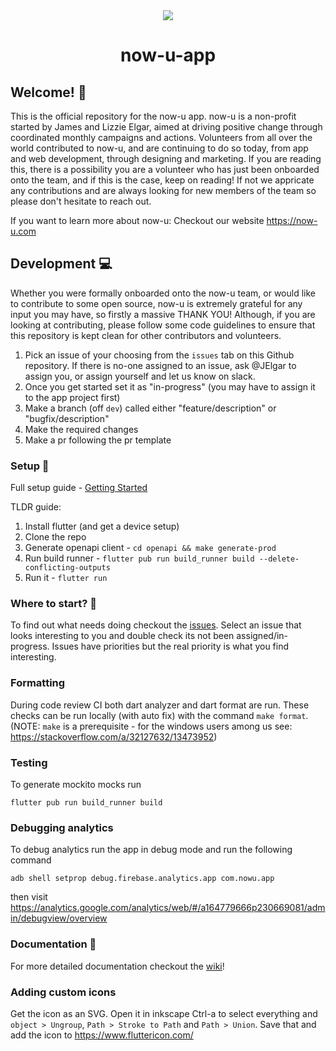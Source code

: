 <div style='text-align: center;'><img src='https://github.com/now-u/now-u-campaigns/blob/dev/public/favicons/favicon.png'/><h1>now-u-app</h1></div>

## Welcome! :wave:

This is the official repository for the now-u app. now-u is a non-profit started by James and Lizzie Elgar, aimed at driving positive change through coordinated monthly campaigns and actions. Volunteers from all over the world contributed to now-u, and are continuing to do so today, from app and web development, through designing and marketing. If you are reading this, there is a possibility you are a volunteer who has just been onboarded onto the team, and if this is the case, keep on reading! If not we appricate any contributions and are always looking for new members of the team so please don't hesitate to reach out.

If you want to learn more about now-u: 
Checkout our website https://now-u.com

## Development :computer:

Whether you were formally onboarded onto the now-u team, or would like to contribute to some open source, now-u is extremely grateful for any input you may have, so firstly a massive THANK YOU! Although, if you are looking at contributing, please follow some code guidelines to ensure that this repository is kept clean for other contributors and volunteers. 

1. Pick an issue of your choosing from the `issues` tab on this Github repository. If there is no-one assigned to an issue, ask @JElgar to assign you, or assign yourself and let us know on slack. 
2. Once you get started set it as "in-progress" (you may have to assign it to the app project first)
3. Make a branch (off `dev`) called either "feature/description" or "bugfix/description"
4. Make the required changes
6. Make a pr following the pr template

### Setup :hammer:

Full setup guide - [Getting Started](https://github.com/now-u/now-u-app/wiki/Getting-Started)

TLDR guide:

1. Install flutter (and get a device setup)
2. Clone the repo
3. Generate openapi client - `cd openapi && make generate-prod`
4. Run build runner - `flutter pub run build_runner build --delete-conflicting-outputs`
5. Run it - `flutter run`

### Where to start? :information_desk_person:

To find out what needs doing checkout the [issues](https://github.com/now-u/now-u-app/issues). Select an issue that looks interesting to you and double check its not been assigned/in-progress. Issues have priorities but the real priority is what you find interesting.

### Formatting

During code review CI both dart analyzer and dart format are run. These checks can be run locally (with auto fix) with the command `make format`. (NOTE: `make` is a prerequisite - for the windows users among us see: https://stackoverflow.com/a/32127632/13473952)

### Testing

To generate mockito mocks run 

```
flutter pub run build_runner build
```

### Debugging analytics

To debug analytics run the app in debug mode and run the following command

```
adb shell setprop debug.firebase.analytics.app com.nowu.app
```

then visit https://analytics.google.com/analytics/web/#/a164779666p230669081/admin/debugview/overview

### Documentation :book:

For more detailed documentation checkout the [wiki](https://github.com/now-u/now-u-app/wiki)!

### Adding custom icons

Get the icon as an SVG. Open it in inkscape Ctrl-a to select everything and `object > Ungroup`, `Path > Stroke to Path` and `Path > Union`. Save that and add the icon to https://www.fluttericon.com/
